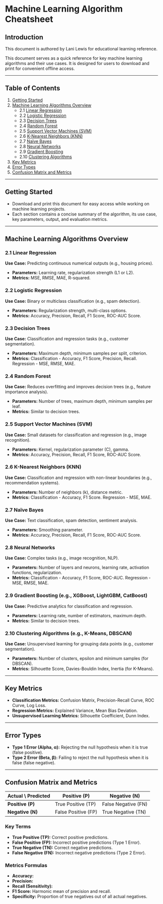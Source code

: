 # Machine Learning Algorithm Cheatsheet

## Introduction
This document is authored by Lani Lewis for educational learning reference.

This document serves as a quick reference for key machine learning algorithms and their use cases. It is designed for users to download and print for convenient offline access.

---

## Table of Contents
1. [Getting Started](#getting-started)
2. [Machine Learning Algorithms Overview](#machine-learning-algorithms-overview)
    - 2.1 [Linear Regression](#linear-regression)
    - 2.2 [Logistic Regression](#logistic-regression)
    - 2.3 [Decision Trees](#decision-trees)
    - 2.4 [Random Forest](#random-forest)
    - 2.5 [Support Vector Machines (SVM)](#support-vector-machines-svm)
    - 2.6 [K-Nearest Neighbors (KNN)](#k-nearest-neighbors-knn)
    - 2.7 [Naïve Bayes](#naive-bayes)
    - 2.8 [Neural Networks](#neural-networks)
    - 2.9 [Gradient Boosting](#gradient-boosting)
    - 2.10 [Clustering Algorithms](#clustering-algorithms)
3. [Key Metrics](#key-metrics)
4. [Error Types](#error-types)
5. [Confusion Matrix and Metrics](#confusion-matrix-and-metrics)

---

## Getting Started
- Download and print this document for easy access while working on machine learning projects.
- Each section contains a concise summary of the algorithm, its use case, key parameters, output, and evaluation metrics.

---

## Machine Learning Algorithms Overview

### 2.1 Linear Regression
**Use Case:** Predicting continuous numerical outputs (e.g., housing prices).
- **Parameters:** Learning rate, regularization strength (L1 or L2).
- **Metrics:** MSE, RMSE, MAE, R-squared.

### 2.2 Logistic Regression
**Use Case:** Binary or multiclass classification (e.g., spam detection).
- **Parameters:** Regularization strength, multi-class options.
- **Metrics:** Accuracy, Precision, Recall, F1 Score, ROC-AUC Score.

### 2.3 Decision Trees
**Use Case:** Classification and regression tasks (e.g., customer segmentation).
- **Parameters:** Maximum depth, minimum samples per split, criterion.
- **Metrics:** Classification - Accuracy, F1 Score, Precision, Recall. Regression - MSE, RMSE, MAE.

### 2.4 Random Forest
**Use Case:** Reduces overfitting and improves decision trees (e.g., feature importance analysis).
- **Parameters:** Number of trees, maximum depth, minimum samples per leaf.
- **Metrics:** Similar to decision trees.

### 2.5 Support Vector Machines (SVM)
**Use Case:** Small datasets for classification and regression (e.g., image recognition).
- **Parameters:** Kernel, regularization parameter (C), gamma.
- **Metrics:** Accuracy, Precision, Recall, F1 Score, ROC-AUC Score.

### 2.6 K-Nearest Neighbors (KNN)
**Use Case:** Classification and regression with non-linear boundaries (e.g., recommendation systems).
- **Parameters:** Number of neighbors (k), distance metric.
- **Metrics:** Classification - Accuracy, F1 Score. Regression - MSE, MAE.

### 2.7 Naïve Bayes
**Use Case:** Text classification, spam detection, sentiment analysis.
- **Parameters:** Smoothing parameter.
- **Metrics:** Accuracy, Precision, Recall, F1 Score, ROC-AUC Score.

### 2.8 Neural Networks
**Use Case:** Complex tasks (e.g., image recognition, NLP).
- **Parameters:** Number of layers and neurons, learning rate, activation functions, regularization.
- **Metrics:** Classification - Accuracy, F1 Score, ROC-AUC. Regression - MSE, RMSE, MAE.

### 2.9 Gradient Boosting (e.g., XGBoost, LightGBM, CatBoost)
**Use Case:** Predictive analytics for classification and regression.
- **Parameters:** Learning rate, number of estimators, maximum depth.
- **Metrics:** Similar to decision trees.

### 2.10 Clustering Algorithms (e.g., K-Means, DBSCAN)
**Use Case:** Unsupervised learning for grouping data points (e.g., customer segmentation).
- **Parameters:** Number of clusters, epsilon and minimum samples (for DBSCAN).
- **Metrics:** Silhouette Score, Davies-Bouldin Index, Inertia (for K-Means).

---

## Key Metrics
- **Classification Metrics:** Confusion Matrix, Precision-Recall Curve, ROC Curve, Log Loss.
- **Regression Metrics:** Explained Variance, Mean Bias Deviation.
- **Unsupervised Learning Metrics:** Silhouette Coefficient, Dunn Index.

---

## Error Types
- **Type 1 Error (Alpha, α):** Rejecting the null hypothesis when it is true (false positive).
- **Type 2 Error (Beta, β):** Failing to reject the null hypothesis when it is false (false negative).

---

## Confusion Matrix and Metrics

| Actual \ Predicted | Positive (P)          | Negative (N)          |
|--------------------|-----------------------|-----------------------|
| **Positive (P)**   | True Positive (TP)    | False Negative (FN)   |
| **Negative (N)**   | False Positive (FP)   | True Negative (TN)    |

### Key Terms
- **True Positive (TP):** Correct positive predictions.
- **False Positive (FP):** Incorrect positive predictions (Type 1 Error).
- **True Negative (TN):** Correct negative predictions.
- **False Negative (FN):** Incorrect negative predictions (Type 2 Error).

### Metrics Formulas
- **Accuracy:**
- **Precision:**
- **Recall (Sensitivity):**
- **F1 Score:** Harmonic mean of precision and recall.
- **Specificity:** Proportion of true negatives out of all actual negatives.
